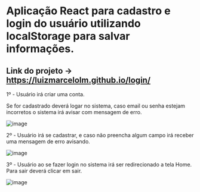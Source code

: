 # Aplicação React para cadastro e login do usuário utilizando localStorage para salvar informações.

## Link do projeto -> https://luizmarcelolm.github.io/login/

1º - Usuário irá criar uma conta.

Se for cadastrado deverá logar no sistema, caso email ou senha estejam incorretos o sistema irá avisar com mensagem de erro.
     
 
![image](https://user-images.githubusercontent.com/109484017/189463217-d0de41ec-1ec3-4180-94ab-169d248bab40.png)


2º - Usuário irá se cadastrar, e caso não preencha algum campo irá receber uma mensagem de erro avisando.

![image](https://user-images.githubusercontent.com/109484017/189463636-67c17fda-c1f1-40c7-be43-b147f5b0323c.png)


3º - Usuário ao se fazer login no sistema irá ser redirecionado a tela Home.
Para sair deverá clicar em sair.

![image](https://user-images.githubusercontent.com/109484017/189463968-6b4b00f8-b168-4834-b3fa-1d04121bbfae.png)











